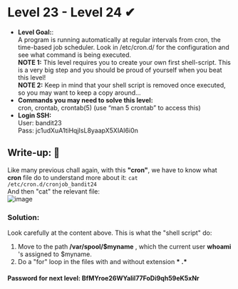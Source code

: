 # Level 23 - Level 24 ✔
- **Level Goal:**:<br>
A program is running automatically at regular intervals from cron, the time-based job scheduler. Look in /etc/cron.d/ for the configuration and see what command is being executed.<br>
**NOTE 1:** This level requires you to create your own first shell-script. This is a very big step and you should be proud of yourself when you beat this level!<br>
**NOTE 2:** Keep in mind that your shell script is removed once executed, so you may want to keep a copy around…<br>
- **Commands you may need to solve this level:**<br>
cron, crontab, crontab(5) (use “man 5 crontab” to access this)<br>                                               
- **Login SSH:**<br>
User: bandit23<br>
Pass: jc1udXuA1tiHqjIsL8yaapX5XIAI6i0n<br>
## Write-up: 📝<br>
Like many previous chall again, with this **"cron"**, we have to know what **cron** file do to understand more about it: `cat  /etc/cron.d/cronjob_bandit24`<br>
And then "cat" the relevant file:<br>
![image](https://user-images.githubusercontent.com/48288606/135885637-8b218ded-bbbe-42b9-987b-383d4e65ef6d.png)<br>
### Solution:<br>
Look carefully at the content above. This is what the "shell script" do:
1. Move to the path **/var/spool/$myname** , which the current user **whoami** 's assigned to $myname.
2. Do a "for" loop in the files with and without extension **\* .\*** 
#### Password for next level: BfMYroe26WYalil77FoDi9qh59eK5xNr 


